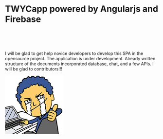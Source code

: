 # TWYCapp powered by Angularjs and Firebase #
<br/> 
<br/>
<br/> 
<br/>
I will be glad to  get help novice developers to develop this SPA in the opensource project.
The application is under development. Already written structure of the documents incorporated database, chat, and a few APIs. I will be glad to contributors!!!



![alt text](friendly-chat/2.png)
<br/> 
<br/>
<br/> 
<br/>
